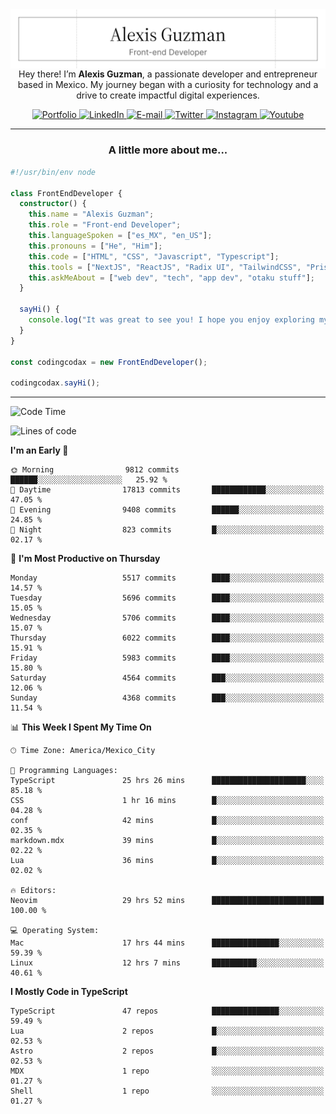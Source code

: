 <img align='right' src="./Banner.png" width="" />
<p align='center'>Hey there! I’m <strong>Alexis Guzman</strong>, a passionate developer and entrepreneur based in Mexico. My journey began with a curiosity for technology and a drive to create impactful digital experiences.</p>

<div align='center'>
  <a href='https://www.codingcodax.dev' target='_blank'>
    <img alt='Portfolio' src='https://img.shields.io/badge/Portfolio-black?logo=vercel&style=flat-square'>
  </a>
  <a href='https://linkedin.com/in/codingcodax' target='_blank'>
    <img alt='LinkedIn' src='https://img.shields.io/badge/LinkedIn-black?logo=LinkedIn&style=flat-square'>
  </a>
  <a href='mailto:hello@codingcodax.com' target='_blank'>
    <img alt='E-mail' src='https://img.shields.io/badge/Email-black?logo=Gmail&style=flat-square'>
  </a>
  <a href='https://x.com/codingcodax' target='_blank'>
    <img alt='Twitter' src='https://img.shields.io/badge/X-black?logo=X&style=flat-square'>
  </a>
  <a href='https://www.instagram.com/codingcodax' target='_blank'>
    <img alt='Instagram' src='https://img.shields.io/badge/Instagram-black?logo=Instagram&style=flat-square'>
  </a>
  <a href='https://www.youtube.com/@codingcodax' target='_blank'>
    <img alt='Youtube' src='https://img.shields.io/badge/YouTube-black?logo=Youtube&style=flat-square'>
  </a>
</div>


---

<h3 align='center'>A little more about me...</h3>

```typescript
#!/usr/bin/env node

class FrontEndDeveloper {
  constructor() {
    this.name = "Alexis Guzman";
    this.role = "Front-end Developer";
    this.languageSpoken = ["es_MX", "en_US"];
    this.pronouns = ["He", "Him"];
    this.code = ["HTML", "CSS", "Javascript", "Typescript"];
    this.tools = ["NextJS", "ReactJS", "Radix UI", "TailwindCSS", "Prisma", "Shadcn UI"];
    this.askMeAbout = ["web dev", "tech", "app dev", "otaku stuff"];
  }

  sayHi() {
    console.log("It was great to see you! I hope you enjoy exploring my work.");
  }
}

const codingcodax = new FrontEndDeveloper();

codingcodax.sayHi();
```

---

<!--START_SECTION:waka-->
![Code Time](http://img.shields.io/badge/Code%20Time-3%2C403%20hrs%2049%20mins-blue)

![Lines of code](https://img.shields.io/badge/From%20Hello%20World%20I%27ve%20Written-9.6%20million%20lines%20of%20code-blue)

**I'm an Early 🐤** 

```text
🌞 Morning                9812 commits        ██████░░░░░░░░░░░░░░░░░░░   25.92 % 
🌆 Daytime                17813 commits       ████████████░░░░░░░░░░░░░   47.05 % 
🌃 Evening                9408 commits        ██████░░░░░░░░░░░░░░░░░░░   24.85 % 
🌙 Night                  823 commits         █░░░░░░░░░░░░░░░░░░░░░░░░   02.17 % 
```
📅 **I'm Most Productive on Thursday** 

```text
Monday                   5517 commits        ████░░░░░░░░░░░░░░░░░░░░░   14.57 % 
Tuesday                  5696 commits        ████░░░░░░░░░░░░░░░░░░░░░   15.05 % 
Wednesday                5706 commits        ████░░░░░░░░░░░░░░░░░░░░░   15.07 % 
Thursday                 6022 commits        ████░░░░░░░░░░░░░░░░░░░░░   15.91 % 
Friday                   5983 commits        ████░░░░░░░░░░░░░░░░░░░░░   15.80 % 
Saturday                 4564 commits        ███░░░░░░░░░░░░░░░░░░░░░░   12.06 % 
Sunday                   4368 commits        ███░░░░░░░░░░░░░░░░░░░░░░   11.54 % 
```


📊 **This Week I Spent My Time On** 

```text
🕑︎ Time Zone: America/Mexico_City

💬 Programming Languages: 
TypeScript               25 hrs 26 mins      █████████████████████░░░░   85.18 % 
CSS                      1 hr 16 mins        █░░░░░░░░░░░░░░░░░░░░░░░░   04.28 % 
conf                     42 mins             █░░░░░░░░░░░░░░░░░░░░░░░░   02.35 % 
markdown.mdx             39 mins             █░░░░░░░░░░░░░░░░░░░░░░░░   02.22 % 
Lua                      36 mins             █░░░░░░░░░░░░░░░░░░░░░░░░   02.02 % 

🔥 Editors: 
Neovim                   29 hrs 52 mins      █████████████████████████   100.00 % 

💻 Operating System: 
Mac                      17 hrs 44 mins      ███████████████░░░░░░░░░░   59.39 % 
Linux                    12 hrs 7 mins       ██████████░░░░░░░░░░░░░░░   40.61 % 
```

**I Mostly Code in TypeScript** 

```text
TypeScript               47 repos            ███████████████░░░░░░░░░░   59.49 % 
Lua                      2 repos             █░░░░░░░░░░░░░░░░░░░░░░░░   02.53 % 
Astro                    2 repos             █░░░░░░░░░░░░░░░░░░░░░░░░   02.53 % 
MDX                      1 repo              ░░░░░░░░░░░░░░░░░░░░░░░░░   01.27 % 
Shell                    1 repo              ░░░░░░░░░░░░░░░░░░░░░░░░░   01.27 % 
```




<!--END_SECTION:waka-->
